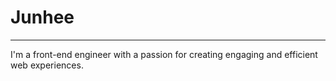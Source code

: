 # Junhee
---
I'm a front-end engineer with a passion for creating engaging and efficient web experiences.
